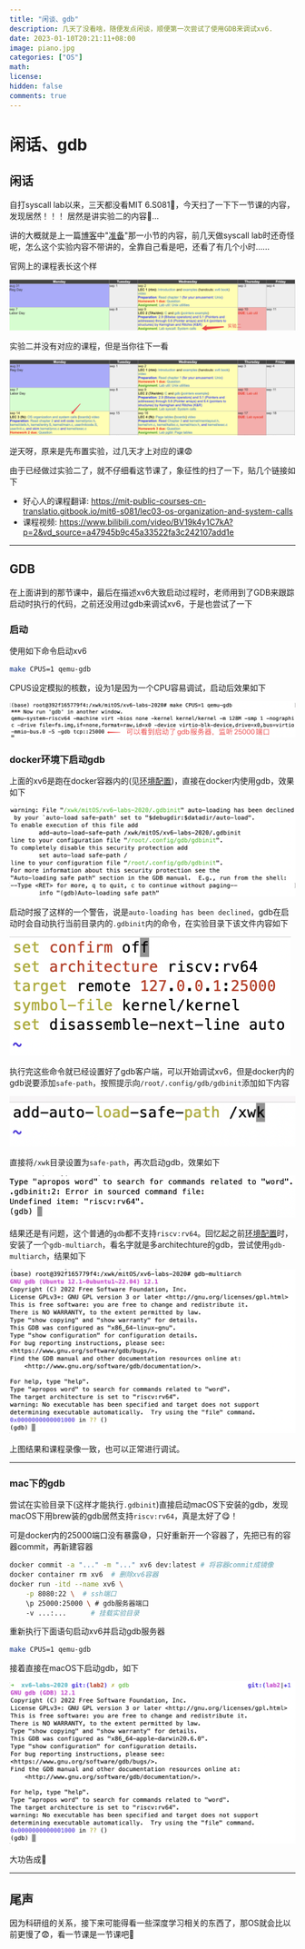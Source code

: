 ```yaml
---
title: "闲谈、gdb"
description: 几天了没看啥，随便发点闲谈，顺便第一次尝试了使用GDB来调试xv6.
date: 2023-01-10T20:21:11+08:00
image: piano.jpg
categories: ["OS"]
math: 
license: 
hidden: false
comments: true
---
```


# 闲话、gdb

## 闲话

自打syscall lab以来，三天都没看MIT 6.S081🤣，今天扫了一下下一节课的内容，发现居然！！！ 居然是讲实验二的内容🤡...

讲的大概就是上一篇[博客](../lab2-system-calls)中"[准备](../lab2-system-calls/#准备)"那一小节的内容，前几天做syscall lab时还奇怪呢，怎么这个实验内容不带讲的，全靠自己看是吧，还看了有几个小时......

官网上的课程表长这个样

![MIT 6.S081课程表的一小部分](assets/image-20230110235741628.png)

实验二并没有对应的课程，但是当你往下一看

![课程表的更大一部分](assets/image-20230111000203618.png)

逆天呀，原来是先布置实验，过几天才上对应的课😨

由于已经做过实验二了，就不仔细看这节课了，象征性的扫了一下，贴几个链接如下

- 好心人的课程翻译: https://mit-public-courses-cn-translatio.gitbook.io/mit6-s081/lec03-os-organization-and-system-calls
- 课程视频: https://www.bilibili.com/video/BV19k4y1C7kA?p=2&vd_source=a47945b9c45a33522fa3c242107add1e

---

## GDB

在上面讲到的那节课中，最后在描述xv6大致启动过程时，老师用到了GDB来跟踪启动时执行的代码，之前还没用过gdb来调试xv6，于是也尝试了一下

### 启动

使用如下命令启动xv6

```bash
make CPUS=1 qemu-gdb
```

CPUS设定模拟的核数，设为1是因为一个CPU容易调试，启动后效果如下

![启动可调式的xv6](assets/image-20230111001430392.png)

### docker环境下启动gdb

上面的xv6是跑在docker容器内的(见[环境配置](../xv6-环境配置))，直接在docker内使用gdb，效果如下

![无法执行.gdbinit](assets/image-20230111001956891.png)

启动时报了这样的一个警告，说是`auto-loading has been declined`，gdb在启动时会自动执行当前目录内的`.gdbinit`内的命令，在实验目录下该文件内容如下

![.gdbinit](assets/image-20230111002230840.png)

执行完这些命令就已经设置好了gdb客户端，可以开始调试xv6，但是docker内的gdb说要添加`safe-path`，按照提示向`/root/.config/gdb/gdbinit`添加如下内容

![编辑配置文件](assets/image-20230111093741159.png)

直接将`/xwk`目录设置为`safe-path`，再次启动gdb，效果如下

![不支持riscv:rv64](assets/image-20230111094114896.png)

结果还是有问题，这个普通的`gdb`都不支持`riscv:rv64`。回忆起之前[环境配置](../xv6-环境配置/#安装riscv-tools)时，安装了一个`gdb-multiarch`，看名字就是多architechture的gdb，尝试使用`gdb-multiarch`，结果如下

![成功](assets/image-20230111094606710.png)

上图结果和课程录像一致，也可以正常进行调试。

---

### mac下的gdb

尝试在实验目录下(这样才能执行`.gdbinit`)直接启动macOS下安装的gdb，发现macOS下用brew装的gdb居然支持`riscv:rv64`，真是太好了😋！

可是docker内的25000端口没有暴露😅，只好重新开一个容器了，先把已有的容器commit，再新建容器

```bash
docker commit -a "..." -m "..." xv6 dev:latest # 将容器commit成镜像
docker container rm xv6  # 删除xv6容器
docker run -itd --name xv6 \
	-p 8080:22 \  # ssh端口
	\p 25000:25000 \ # gdb服务器端口
	-v ...:...      # 挂载实验目录
```

重新执行下面语句启动xv6并启动gdb服务器

```bash
make CPUS=1 qemu-gdb
```

接着直接在macOS下启动gdb，如下

![image-20230111095707545](assets/image-20230111095707545.png)

大功告成😤

---

## 尾声

因为科研组的关系，接下来可能得看一些深度学习相关的东西了，那OS就会比以前更慢了😨，看一节课是一节课吧🤣